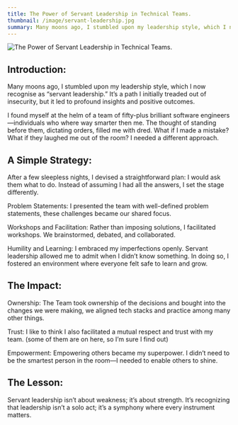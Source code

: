 ```yaml
---
title: The Power of Servant Leadership in Technical Teams.
thumbnail: /image/servant-leadership.jpg
summary: Many moons ago, I stumbled upon my leadership style, which I now recognise as “servant leadership.” It’s a path I initially treaded out of insecurity, but it led to profound insights and positive outcomes.
---
```

![The Power of Servant Leadership in Technical Teams.](/image/servant-leadership.jpg)
## Introduction:

Many moons ago, I stumbled upon my leadership style, which I now recognise as “servant leadership.” It’s a path I initially treaded out of insecurity, but it led to profound insights and positive outcomes.

I found myself at the helm of a team of fifty-plus brilliant software engineers—individuals who where way smarter then me. The thought of standing before them, dictating orders, filled me with dred. What if I made a mistake? What if they laughed me out of the room? I needed a different approach.

## A Simple Strategy:

After a few sleepless nights, I devised a straightforward plan: I would ask them what to do. Instead of assuming I had all the answers, I set the stage differently. 

Problem Statements: I presented the team with well-defined problem statements, these challenges became our shared focus.

Workshops and Facilitation: Rather than imposing solutions, I facilitated workshops. We brainstormed, debated, and collaborated. 

Humility and Learning: I embraced my imperfections openly. Servant leadership allowed me to admit when I didn’t know something. In doing so, I fostered an environment where everyone felt safe to learn and grow.

## The Impact:

Ownership: The Team took ownership of the decisions and bought into the changes we were making, we aligned tech stacks and practice among many other things. 

Trust: I like to think I also facilitated a mutual respect and trust with my team. (some of them are on here, so I’m sure I find out) 

Empowerment: Empowering others became my superpower. I didn’t need to be the smartest person in the room—I needed to enable others to shine.

## The Lesson:

Servant leadership isn’t about weakness; it’s about strength. It’s recognizing that leadership isn’t a solo act; it’s a symphony where every instrument matters. 